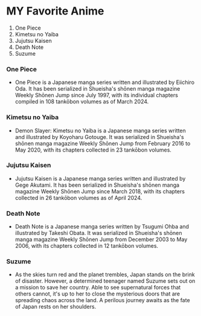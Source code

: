 # **MY Favorite Anime**
1.  One Piece
2.  Kimetsu no Yaiba
3.  Jujutsu Kaisen
4.  Death Note
5.  Suzume
###  One Piece
-  One Piece is a Japanese manga series written and illustrated by Eiichiro Oda. It has been serialized in Shueisha's shōnen manga magazine Weekly Shōnen Jump since July 1997, with its individual chapters compiled in 108 tankōbon volumes as of March 2024.
###  Kimetsu no Yaiba
-  Demon Slayer: Kimetsu no Yaiba is a Japanese manga series written and illustrated by Koyoharu Gotouge. It was serialized in Shueisha's shōnen manga magazine Weekly Shōnen Jump from February 2016 to May 2020, with its chapters collected in 23 tankōbon volumes.
###  Jujutsu Kaisen
-  Jujutsu Kaisen is a Japanese manga series written and illustrated by Gege Akutami. It has been serialized in Shueisha's shōnen manga magazine Weekly Shōnen Jump since March 2018, with its chapters collected in 26 tankōbon volumes as of April 2024.
###  Death Note
-  Death Note is a Japanese manga series written by Tsugumi Ohba and illustrated by Takeshi Obata. It was serialized in Shueisha's shōnen manga magazine Weekly Shōnen Jump from December 2003 to May 2006, with its chapters collected in 12 tankōbon volumes.
###  Suzume
-  As the skies turn red and the planet trembles, Japan stands on the brink of disaster. However, a determined teenager named Suzume sets out on a mission to save her country. Able to see supernatural forces that others cannot, it's up to her to close the mysterious doors that are spreading chaos across the land. A perilous journey awaits as the fate of Japan rests on her shoulders.
